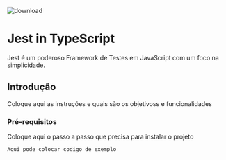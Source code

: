 ![download](https://github.com/felipeghidini/jest-in-typescript/assets/49081674/29156e03-0115-4b01-80a8-19a8a872cdba)
# Jest in TypeScript
Jest é um poderoso Framework de Testes em JavaScript com um foco na simplicidade.

## Introdução
Coloque aqui as instruções e quais são os objetivoss e funcionalidades

### Pré-requisitos
Coloque aqui o passo a passo que precisa para instalar o projeto

```
Aqui pode colocar codigo de exemplo
```

